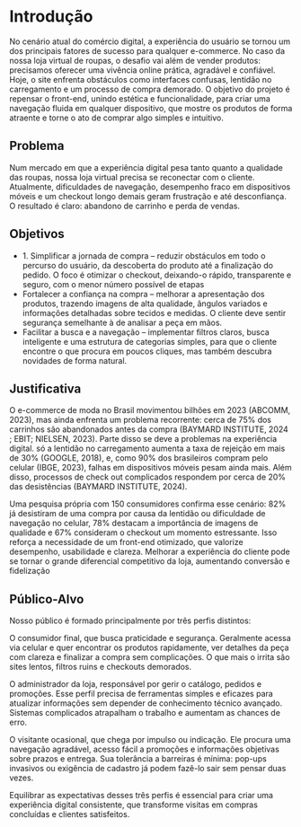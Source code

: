 # Introdução

No cenário atual do comércio digital, a experiência do usuário se tornou um dos principais fatores de sucesso para qualquer e-commerce. No caso da nossa loja virtual de roupas, o desafio vai além de vender produtos: precisamos oferecer uma vivência online prática, agradável e confiável. Hoje, o site enfrenta obstáculos como interfaces confusas, lentidão no carregamento e um processo de compra demorado. O objetivo do projeto é repensar o front-end, unindo estética e funcionalidade, para criar uma navegação fluida em qualquer dispositivo, que mostre os produtos de forma atraente e torne o ato de comprar algo simples e intuitivo.


## Problema

Num mercado em que a experiência digital pesa tanto quanto a qualidade das roupas, nossa loja virtual precisa se reconectar com o cliente. Atualmente, dificuldades de navegação, desempenho fraco em dispositivos móveis e um checkout longo demais geram frustração e até desconfiança. O resultado é claro: abandono de carrinho e perda de vendas.


## Objetivos


<ul>
<li>1. Simplificar a jornada de compra – reduzir obstáculos em todo o percurso do usuário, da descoberta do produto até a finalização do pedido. O foco é otimizar o checkout, deixando-o rápido, transparente e seguro, com o menor número possível de etapas
</li>
<li>Fortalecer a confiança na compra – melhorar a apresentação dos produtos, trazendo imagens de alta qualidade, ângulos variados e informações detalhadas sobre tecidos e medidas. O cliente deve sentir segurança semelhante à de analisar a peça em mãos.
</li>
<li>Facilitar a busca e a navegação – implementar filtros claros, busca inteligente e uma estrutura de categorias simples, para que o cliente encontre o que procura em poucos cliques, mas também descubra novidades de forma natural.
</li>
</ul>


## Justificativa

O e-commerce de moda no Brasil movimentou bilhões em 2023 (ABCOMM, 2023), mas ainda enfrenta um problema recorrente: cerca de 75% dos carrinhos são abandonados antes da compra (BAYMARD INSTITUTE, 2024 ; EBIT; NIELSEN, 2023). Parte disso se deve a problemas na experiência digital. só a lentidão no carregamento aumenta a taxa de rejeição em mais de 30% (GOOGLE, 2018), e, como 90% dos brasileiros compram pelo celular (IBGE, 2023), falhas em dispositivos móveis pesam ainda mais. Além disso, processos de check out complicados respondem por cerca de 20% das desistências (BAYMARD INSTITUTE, 2024).

Uma pesquisa própria com 150 consumidores confirma esse cenário: 82% já desistiram de uma compra por causa da lentidão ou dificuldade de navegação no celular, 78% destacam a importância de imagens de qualidade e 67% consideram o checkout um momento estressante. Isso reforça a necessidade de um front-end otimizado, que valorize desempenho, usabilidade e clareza. Melhorar a experiência do cliente pode se tornar o grande diferencial competitivo da loja, aumentando conversão e fidelização

## Público-Alvo

Nosso público é formado principalmente por três perfis distintos:

O consumidor final, que busca praticidade e segurança. Geralmente acessa via celular e quer encontrar os produtos rapidamente, ver detalhes da peça com clareza e finalizar a compra sem complicações. O que mais o irrita são sites lentos, filtros ruins e checkouts demorados.

O administrador da loja, responsável por gerir o catálogo, pedidos e promoções. Esse perfil precisa de ferramentas simples e eficazes para atualizar informações sem depender de conhecimento técnico avançado. Sistemas complicados atrapalham o trabalho e aumentam as chances de erro.

O visitante ocasional, que chega por impulso ou indicação. Ele procura uma navegação agradável, acesso fácil a promoções e informações objetivas sobre prazos e entrega. Sua tolerância a barreiras é mínima: pop-ups invasivos ou exigência de cadastro já podem fazê-lo sair sem pensar duas vezes.

Equilibrar as expectativas desses três perfis é essencial para criar uma experiência digital consistente, que transforme visitas em compras concluídas e clientes satisfeitos.
